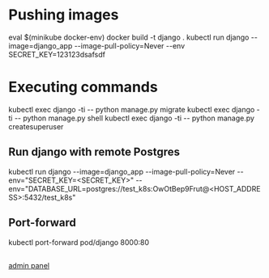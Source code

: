 # Pushing images
eval $(minikube docker-env)
docker build -t django .
kubectl run django --image=django_app --image-pull-policy=Never --env SECRET_KEY=123123dsafsdf

# Executing commands
kubectl exec django -ti -- python manage.py migrate
kubectl exec django -ti -- python manage.py shell
kubectl exec django -ti -- python manage.py createsuperuser

## Run django with remote Postgres
kubectl run django --image=django_app --image-pull-policy=Never --env="SECRET_KEY=<SECRET_KEY>" --env="DATABASE_URL=postgres://test_k8s:OwOtBep9Frut@<HOST_ADDRESS>:5432/test_k8s"

## Port-forward
kubectl port-forward pod/django 8000:80

##
[admin panel](http://127.0.0.1:8000)
